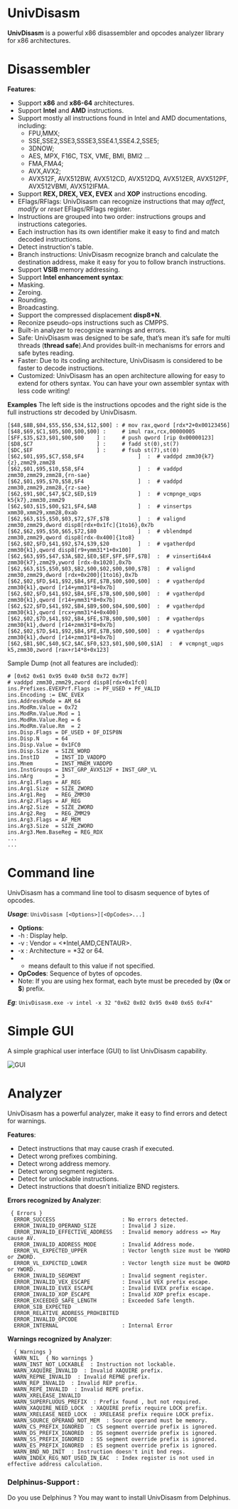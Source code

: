 # UnivDisasm

**UnivDisasm** is a powerful x86 disassembler and opcodes analyzer library for x86 architectures.

# Disassembler

**Features**:

- Support **x86** and **x86-64** architectures.
- Support **Intel** and **AMD** instructions.
- Support mostly all instructions found in Intel and AMD documentations, including:
  * FPU,MMX;
  * SSE,SSE2,SSE3,SSSE3,SSE4.1,SSE4.2,SSE5;
  * 3DNOW;
  * AES, MPX, F16C, TSX, VME, BMI, BMI2 …
  * FMA,FMA4;
  * AVX,AVX2;
  * AVX512F, AVX512BW, AVX512CD, AVX512DQ, AVX512ER, AVX512PF, AVX512VBMI, AVX512IFMA.
- Support **REX, DREX, VEX, EVEX** and **XOP** instructions encoding.
- EFlags/RFlags: UnivDisasm can recognize instructions that may *affect*, *modify* or *reset* EFlags/RFlags register. 
- Instructions are grouped into two order: instructions groups and instructions categories.
- Each instruction has its own identifier make it easy to find and match decoded instructions.
- Detect instruction's table.
- Branch instructions: UnivDisasm recognize branch and calculate the destination address, make it easy for you to follow branch instructions. 
- Support **VSIB** memory addressing.
- Support **Intel enhancement syntax**: 
 - Masking.
 - Zeroing.
 - Rounding.
 - Broadcasting.
- Support the compressed displacement **disp8*N**.
- Reconize pseudo-ops instructions such as CMPPS.
- Built-in analyzer to recognize warnings and errors.
- Safe: UnivDisasm was designed to be safe, that’s mean it’s safe for multi threads (**thread safe**).And provides built-in mechanisms for errors and safe bytes reading.
- Faster: Due to its coding architecture, UnivDisasm is considered to be faster to decode instructions.
- Customized: UnivDisasm has an open architecture allowing for easy to extend for others syntax. You can have your own assembler syntax with less code writing!

**Examples**
The left side is the instructions opcodes and the right side is the full instructions str decoded by UnivDisasm.
```
[$48,$8B,$04,$55,$56,$34,$12,$00] : # mov rax,qword [rdx*2+0x00123456]
[$48,$69,$C1,$05,$00,$00,$00] :     # imul rax,rcx,00000005
[$FF,$35,$23,$01,$00,$00    ] :     # push qword [rip 0x00000123]
[$D8,$C7                    ] :     # fadd st(0),st(7)
[$DC,$EF                    ] :     # fsub st(7),st(0)
[$62,$01,$95,$C7,$58,$F4                 ]  :  # vaddpd zmm30{k7}{z},zmm29,zmm28         
[$62,$01,$95,$10,$58,$F4                 ]  :  # vaddpd zmm30,zmm29,zmm28,{rn-sae}       
[$62,$01,$95,$70,$58,$F4                 ]  :  # vaddpd zmm30,zmm29,zmm28,{rz-sae}       
[$62,$91,$0C,$47,$C2,$ED,$19             ]  :  # vcmpnge_uqps k5{k7},zmm30,zmm29         
[$62,$03,$15,$00,$21,$F4,$AB             ]  :  # vinsertps xmm30,xmm29,xmm28,0xab        
[$62,$63,$15,$50,$03,$72,$7F,$7B         ]  :  # valignd zmm30,zmm29,dword disp8[rdx+0x1fc]{1to16},0x7b
[$62,$62,$95,$50,$65,$72,$80             ]  :  # vblendmpd zmm30,zmm29,qword disp8[rdx-0x400]{1to8}
[$62,$02,$FD,$41,$92,$74,$39,$20         ]  :  # vgatherdpd zmm30{k1},qword disp8[r9+ymm31*1+0x100]
[$62,$63,$95,$47,$3A,$B2,$E0,$EF,$FF,$FF,$7B]  :  # vinserti64x4 zmm30{k7},zmm29,yword [rdx-0x1020],0x7b
[$62,$63,$15,$50,$03,$B2,$00,$02,$00,$00,$7B]  :  # valignd zmm30,zmm29,dword [rdx+0x200]{1to16},0x7b
[$62,$02,$FD,$41,$92,$B4,$FE,$7B,$00,$00,$00]  :  # vgatherdpd zmm30{k1},qword [r14+ymm31*8+0x7b]
[$62,$02,$FD,$41,$92,$B4,$FE,$7B,$00,$00,$00]  :  # vgatherdpd zmm30{k1},qword [r14+ymm31*8+0x7b]
[$62,$22,$FD,$41,$92,$B4,$B9,$00,$04,$00,$00]  :  # vgatherdpd zmm30{k1},qword [rcx+ymm31*4+0x400]
[$62,$02,$7D,$41,$92,$B4,$FE,$7B,$00,$00,$00]  :  # vgatherdps zmm30{k1},dword [r14+zmm31*8+0x7b]
[$62,$02,$7D,$41,$92,$B4,$FE,$7B,$00,$00,$00]  :  # vgatherdps zmm30{k1},dword [r14+zmm31*8+0x7b]
[$62,$B1,$0C,$40,$C2,$AC,$F0,$23,$01,$00,$00,$1A]  :  # vcmpngt_uqps k5,zmm30,zword [rax+r14*8+0x123]
```

Sample Dump (not all features are included):
```
# [0x62 0x61 0x95 0x40 0x58 0x72 0x7F]
# vaddpd zmm30,zmm29,zword disp8[rdx+0x1fc0]
ins.Prefixes.EVEXPrf.Flags := PF_USED + PF_VALID
ins.Encoding := ENC_EVEX
ins.AddressMode = AM_64
ins.ModRm.Value = 0x72
ins.ModRm.Value.Mod = 1
ins.ModRm.Value.Reg = 6
ins.ModRm.Value.Rm  = 2
ins.Disp.Flags = DF_USED + DF_DISP8N
ins.Disp.N     = 64
ins.Disp.Value = 0x1FC0
ins.Disp.Size  = SIZE_WORD
ins.InstID     = INST_ID_VADDPD
ins.Mnem       = INST_MNEM_VADDPD
ins.InstGroups = INST_GRP_AVX512F + INST_GRP_VL
ins.nArg       = 3 
ins.Arg1.Flags = AF_REG
ins.Arg1.Size  = SIZE_ZWORD
ins.Arg1.Reg   = REG_ZMM30
ins.Arg2.Flags = AF_REG
ins.Arg2.Size  = SIZE_ZWORD
ins.Arg2.Reg   = REG_ZMM29
ins.Arg3.Flags = AF_MEM
ins.Arg3.Size  = SIZE_ZWORD
ins.Arg3.Mem.BaseReg = REG_RDX
...
...
```

# Command line
UnivDisasm has a command line tool to disasm sequence of bytes of opcodes.

***Usage***: ```UnivDisasm [<Options>][<OpCodes>...]```
- **Options**:
 - -h : Display help.
 - -v : Vendor = <*Intel,AMD,CENTAUR>.
 - -x : Architecture = *32 or 64.
- * means default to this value if not specified.
- **OpCodes**: Sequence of bytes of opcodes.
- Note: If you are using hex format, each byte must be preceded by (**0x** or **$**) prefix.

***Eg***: ```UnivDisasm.exe -v intel -x 32 "0x62 0x02 0x95 0x40 0x65 0xF4"```
  
# Simple GUI
A simple graphical user interface (GUI) to list UnivDisasm capability.

![GUI](https://raw.githubusercontent.com/MahdiSafsafi/UnivDisasm/master/GUI/GUI.PNG)

# Analyzer

UnivDisasm has a powerful analyzer, make it easy to find errors and detect for warnings.

**Features**:

- Detect instructions that may cause crash if executed.
- Detect wrong prefixes combining.
- Detect wrong address memory.
- Detect wrong segment registers.
- Detect for unlockable instructions.
- Detect instructions that doesn’t initialize BND registers.

**Errors recognized by Analyzer**:
```
 { Errors }
  ERROR_SUCCESS                     : No errors detected.
  ERROR_INVALID_OPERAND_SIZE        : Invalid J size.
  ERROR_INVALID_EFFECTIVE_ADDRESS   : Invalid memory address => May cause AV.
  ERROR_INVALID_ADDRESS_MODE        : Invalid Address mode.
  ERROR_VL_EXPECTED_UPPER           : Vector length size must be YWORD or ZWORD.
  ERROR_VL_EXPECTED_LOWER           : Vector length size must be OWORD or YWORD.
  ERROR_INVALID_SEGMENT        		: Invalid segment register.
  ERROR_INVALID_VEX_ESCAPE    		: Invalid VEX prefix escape.
  ERROR_INVALID_EVEX_ESCAPE  		: Invalid EVEX prefix escape.
  ERROR_INVALID_XOP_ESCAPE  		: Invalid XOP prefix escape.
  ERROR_EXCEEDED_SAFE_LENGTH 	    : Exceeded Safe length.
  ERROR_SIB_EXPECTED 
  ERROR_RELATIVE_ADDRESS_PROHIBITED 
  ERROR_INVALID_OPCODE 
  ERROR_INTERNAL  					: Internal Error
```

**Warnings recognized by Analyzer**:
```
  { Warnings }
  WARN_NIL  { No warnings }
  WARN_INST_NOT_LOCKABLE  : Instruction not lockable.
  WARN_XAQUIRE_INVALID  : Invalid XAQUIRE prefix.
  WARN_REPNE_INVALID  : Invalid REPNE prefix.
  WARN_REP_INVALID  : Invalid REP prefix.
  WARN_REPE_INVALID  : Invalid REPE prefix.
  WARN_XRELEASE_INVALID 
  WARN_SUPERFLUOUS_PREFIX  : Prefix found , but not required.
  WARN_XAQUIRE_NEED_LOCK  : XAQUIRE prefix require LOCK prefix.
  WARN_XRELEASE_NEED_LOCK  : XRELEASE prefix require LOCK prefix.
  WARN_SOURCE_OPERAND_NOT_MEM  : Source operand must be memory.
  WARN_CS_PREFIX_IGNORED  : CS segment override prefix is ignored.
  WARN_DS_PREFIX_IGNORED  : DS segment override prefix is ignored.
  WARN_SS_PREFIX_IGNORED  : SS segment override prefix is ignored.
  WARN_ES_PREFIX_IGNORED  : ES segment override prefix is ignored.
  WARN_BND_NO_INIT  : Instruction doesn't init bnd regs.
  WARN_INDEX_REG_NOT_USED_IN_EAC  : Index register is not used in effective address calculation.
```



### Delphinus-Support :

Do you use Delphinus ? You may want to install UnivDisasm from Delphinus.
